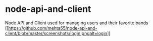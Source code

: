 # node-api-and-client
 Node API and Client used for managing users and their favorite bands
[[https://github.com/mehta55/node-api-and-client/blob/master/screenshots/login.pngalt=login]]
